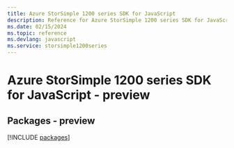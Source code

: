 ```yaml
---
title: Azure StorSimple 1200 series SDK for JavaScript
description: Reference for Azure StorSimple 1200 series SDK for JavaScript
ms.date: 02/15/2024
ms.topic: reference
ms.devlang: javascript
ms.service: storsimple1200series
---
```

# Azure StorSimple 1200 series SDK for JavaScript - preview
## Packages - preview
[!INCLUDE [packages](storsimple-1200-series-index.md)]